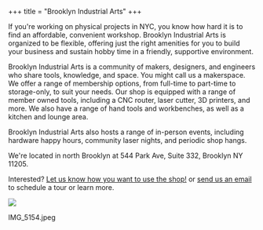 +++
title = "Brooklyn Industrial Arts"
+++

If you're working on physical projects in NYC, you know how hard it is to find an affordable, convenient workshop. Brooklyn Industrial Arts is organized to be flexible, offering just the right amenities for you to build your business and sustain hobby time in a friendly, supportive environment.

Brooklyn Industrial Arts is a community of makers, designers, and engineers who share tools, knowledge, and space. You might call us a makerspace. We offer a range of membership options, from full-time to part-time to storage-only, to suit your needs. Our shop is equipped with a range of member owned tools, including a CNC router, laser cutter, 3D printers, and more. We also have a range of hand tools and workbenches, as well as a kitchen and lounge area.

Brooklyn Industrial Arts also hosts a range of in-person events, including hardware happy hours, community laser nights, and periodic shop hangs.

We're located in north Brooklyn at 544 Park Ave, Suite 332, Brooklyn NY 11205. 

Interested? [Let us know how you want to use the shop!](https://docs.google.com/forms/d/e/1FAIpQLSfuNXVlvfGhaNH_uV8uBMtWSCDZVuUFS4AMfYnVAnCtPwQzGQ/viewform) or [send us an email](mailto:info@bkindustrial.art) to schedule a tour or learn more.

![](/images/IMG_5145.jpeg)

IMG_5154.jpeg